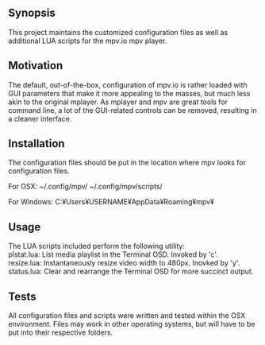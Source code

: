 ## Synopsis
This project maintains the customized configuration files as well as additional LUA scripts for the mpv.io mpv player.

## Motivation
The default, out-of-the-box, configuration of mpv.io is rather loaded with GUI parameters that make it more appealing to the masses, but much less akin to the original mplayer.  As mplayer and mpv are great tools for command line, a lot of the GUI-related controls can be removed, resulting in a cleaner interface.

## Installation
The configuration files should be put in the location where mpv looks for configuration files.

For OSX:
~/.config/mpv/
~/.config/mpv/scripts/

For Windows:
C:¥Users¥USERNAME¥AppData¥Roaming¥mpv¥

## Usage
The LUA scripts included perform the following utility:
<br>plstat.lua: List media playlist in the Terminal OSD.  Invoked by 'c'.
<br>resize.lua: Instantaneously resize video width to 480px.  Inovked by 'y'.
<br>status.lua: Clear and rearrange the Terminal OSD for more succinct output.

## Tests
All configuration files and scripts were written and tested within the OSX environment.  Files may work in other operating systems, but will have to be put into their respective folders.

